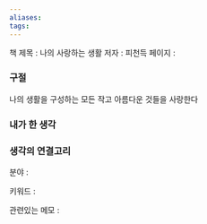 ```yaml
---
aliases: 
tags:
---
```


책 제목 : 나의 사랑하는 생활
저자 : 피천득
페이지 : 

### 구절
나의 생활을 구성하는 모든 작고 아름다운 것들을 사랑한다


### 내가 한 생각


### 생각의 연결고리
분야 : 

키워드 : 

관련있는 메모 : 